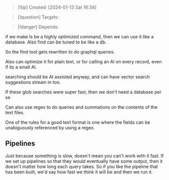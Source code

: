 
>[!tip] Created: [2024-01-13 Sat 16:34]

>[!question] Targets: 

>[!danger] Depends: 

if we make ls be a highly optimized command, then we can use it like a database.
Also find can be tuned to be like a db.

So the find tool gets rewritten to do graphql queries.

Also can optimize it for plain text, or for calling an AI on every record, even if its a small AI.

searching should be AI assisted anyway, and can have vector search suggestions stream in too.

If these glob searches were super fast, then we don't need a database per se

Can also use regex to do queries and summations on the contents of the text files.

One of the rules for a good text format is one where the fields can be unabiguously referenced by using a regex.  

## Pipelines
Just because something is slow, doesn't mean you can't work with it fast.  If we set up pipelines so that they would eventually have some output, then it doesn't matter how long each query takes.  So if you like the pipeline that has been built, we'd say how fast we think it will be and then we run it.